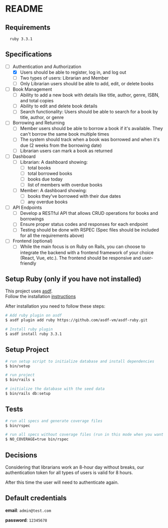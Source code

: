 # README

## Requirements

```shell
  ruby 3.3.1
```

## Specifications

- [ ] Authentication and Authorization
  - [X] Users should be able to register, log in, and log out
  - [ ] Two types of users: Librarian and Member
  - [ ] Only Librarian users should be able to add, edit, or delete books

- [ ] Book Management
  - [ ] Ability to add a new book with details like title, author, genre, ISBN, and total copies
  - [ ] Ability to edit and delete book details
  - [ ] Search functionality: Users should be able to search for a book by title, author, or genre

- [ ] Borrowing and Returning
  - [ ] Member users should be able to borrow a book if it's available. They can't borrow the same book multiple times
  - [ ] The system should track when a book was borrowed and when it's due (2 weeks from the borrowing date)
  - [ ] Librarian users can mark a book as returned

- [ ] Dashboard
  - [ ] Librarian: A dashboard showing:
    - [ ] total books
    - [ ] total borrowed books
    - [ ] books due today
    - [ ] list of members with overdue books
  - [ ] Member: A dashboard showing:
    - [ ] books they've borrowed with their due dates
    - [ ] any overdue books

- [ ] API Endpoints
  - [ ] Develop a RESTful API that allows CRUD operations for books and borrowings
  - [ ] Ensure proper status codes and responses for each endpoint
  - [ ] Testing should be done with RSPEC (Spec files should be included for all the requirements above)

- [ ] Frontend (optional)
  - [ ] While the main focus is on Ruby on Rails, you can choose to integrate the backend with a frontend framework of your choice (React, Vue, etc.). The frontend should be responsive and user-friendly

## Setup Ruby (only if you have not installed)

This project uses [asdf](https://asdf-vm.com/guide/getting-started.html). \
Follow the installation [instructions](https://asdf-vm.com/guide/getting-started.html#_3-install-asdf)

After installation you need to follow these steps:

```bash
# Add ruby plugin on asdf
$ asdf plugin add ruby https://github.com/asdf-vm/asdf-ruby.git

# Install ruby plugin
$ asdf install ruby 3.3.1
```

## Setup Project

```bash
# run setup script to initialize database and install dependencies
$ bin/setup

# run project
$ bin/rails s

# initialize the database with the seed data
$ bin/rails db:setup
```

## Tests

```bash
# run all specs and generate coverage files
$ bin/rspec

# run all specs without coverage files (run in this mode when you want to run faster and don't need to look at the coverage)
$ NO_COVERAGE=true bin/rspec
```

## Decisions

Considering that librarians work an 8-hour day without breaks, our authentication token for all types of users is valid for 8 hours.

After this time the user will need to authenticate again.

## Default credentials

<strong>email</strong>: `admin@test.com`

<strong>password</strong>: `12345678`
